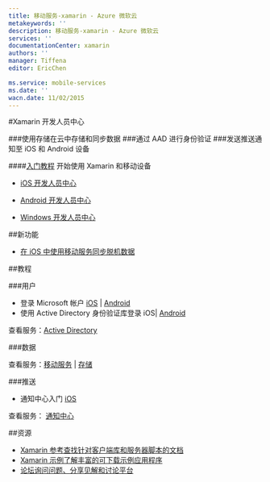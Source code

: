 ```yaml
---
title: 移动服务-xamarin - Azure 微软云
metakeywords: ''
description: 移动服务-xamarin - Azure 微软云
services: ''
documentationCenter: xamarin
authors: ''
manager: Tiffena
editor: EricChen

ms.service: mobile-services
ms.date: ''
wacn.date: 11/02/2015
---
```


#Xamarin 开发人员中心

###使用存储在云中存储和同步数据
###通过 AAD 进行身份验证
###发送推送通知至 iOS 和 Android 设备

####[入门教程](../../articles/mobile-services/partner-xamarin-mobile-services-ios-get-started.md)
开始使用 Xamarin 和移动设备

- [iOS 开发人员中心](/develop/mobile/ios)

- [Android 开发人员中心](/develop/mobile/android)

- [Windows 开发人员中心](/develop/mobile/windows)

##新功能

- [在 iOS 中使用移动服务同步脱机数据](../../articles/mobile-services/mobile-services-xamarin-ios-get-started-offline-data.md)

##教程

###用户

- 登录 Microsoft 帐户 [iOS](../../articles/mobile-services/partner-xamarin-mobile-services-ios-get-started-users.md) | [Android](../../articles/mobile-services/partner-xamarin-mobile-services-android-get-started-users.md)
- 使用 Active Directory 身份验证库登录 iOS| [Android](https://github.com/AzureADSamples/NativeClient-Xamarin-Android)
<!--- 代表用户访问 SharePoint [iOS](/documentation/articles/mobile-services-dotnet-backend-calling-sharepoint-on-behalf-of-user/) | [Android](/documentation/articles/mobile-services-dotnet-backend-calling-sharepoint-on-behalf-of-user/)-->

查看服务：[Active Directory](https://github.com/AzureAD)

###数据

查看服务：[移动服务](../../articles/mobile-services/index.md) | [存储](../../articles/storage/index.md)
<!--
###同步

- 使用移动服务同步脱机数据 [iOS](../../articles/mobile-services/mobile-services-xamarin-ios-get-started-offline-data.md) | [Android](../../articles/mobile-services/mobile-services-xamarin-android-get-started-offline-data.md)

查看服务：[移动服务](../../articles/mobile-services/index.md)
-->
###推送

- 通知中心入门 [iOS](../../articles/notification-hubs/xamarin-notification-hubs-ios-push-notification-apns-get-started.md)

查看服务： [通知中心](../../articles/notification-hubs/index.md)

##资源
- [Xamarin 参考查找针对客户端库和服务器脚本的文档](http://developer.xamarin.com/guides/cross-platform/azure/mobile-services)
- [Xamarin 示例了解丰富的可下载示例应用程序](http://developer.xamarin.com/guides/cross-platform/azure/mobile-services)
- [论坛询问问题、分享见解和讨论平台](https://social.msdn.microsoft.com/Forums/zh-CN/home?forum=windowsazurezhchs)